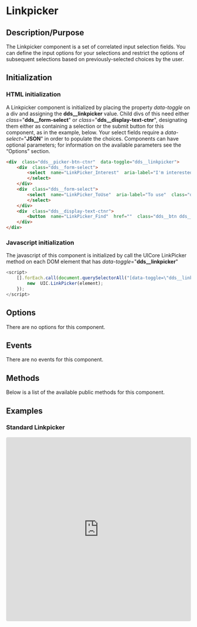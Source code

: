
# Linkpicker

## Description/Purpose

The Linkpicker component is a set of correlated input selection fields.  You can define the input options for your selections and restrict the options of subsequent selections based on previously-selected choices by the user.

## Initialization

### HTML initialization

A Linkpicker component is initialized by placing the property *data-toggle* on a div and assigning the **dds__linkpicker** value.   Child divs of this need either *class*="**dds__form-select**" or *class*="**dds__display-text-ctnr**", designating them either as containing a selection or the submit button for this component, as in the example, below.  Your select fields require a *data-select*="**JSON**" in order to populate the choices.  Components can have optional parameters; for information on the available parameters see the “Options” section.

```HTML
<div  class="dds__picker-btn-ctnr"  data-toggle="dds__linkpicker">
    <div  class="dds__form-select">
        <select  name="LinkPicker_Interest"  aria-label="I'm interested in"  class="dds__form-control"  id="exampleFormControlSelect1"  data-select='{"text":["I\u0027m interested in","Laptops","Dell Support","Printers, Ink, \u0026 Toner","Electronics and Accessories","Replacement Parts \u0026 Upgrades","Servers, Storage \u0026 Networking","Workstations","Desktop","Gaming"],"value":["interest","laptops","support","printers","electronics","parts","servers","workstations","desktops","gaming"]}'>
        </select>
    </div>
    <div  class="dds__form-select">
        <select  name="LinkPicker_ToUse"  aria-label="To use"  class="dds__form-control"  id="exampleFormControlSelect2"  data-select='{ "ToUse": { "interest": {"text": ["To use"],"value": [""]}, "laptops": {"text": ["To use","for Home","for Work","for School"],"value": ["","//www.dell.com/en-us/shop/scc/sc/laptops","//www.dell.com/en-us/work/shop/scc/sc/laptops","//www.dell.com/en-us/member/shop/scc/sc/laptops"]}, "support": {"text": ["To use","for Dell Products"],"value": ["","//www.dell.com/support/home/us/en/04?c=us\u0026l=en\u0026~ck=mn"]}, "printers": {"text": ["To use","for Home","for Work","for School"], "value": ["","//www.dell.com/en-us/shop/printers-and-ink/ac/4014","//www.dell.com/en-us/work/shop/printers-ink-toner/ac/4014","//www.dell.com/en-us/member/shop/printers-and-ink/ac/4014"]}, "electronics": {"text": ["To use","for Home","for Work","for School"], "value": ["","//www.dell.com/en-us/shop/accessories","//www.dell.com/en-us/work/shop/accessories","//www.dell.com/en-us/member/shop/accessories"]}, "parts": {"text": ["To use","for Home","for Work"], "value": ["","//www.dell.com/en-us/shop/partsforyourdell/index","//www.dell.com/en-us/work/shop/partsforyourdell/index"]}, "servers": {"text": ["To use","for Work"], "value": ["","//www.dell.com/en-us/work/shop/ecat/enterprise-products"]}, "workstations": {"text": ["To use","for Work"], "value": ["","//www.dell.com/en-us/work/shop/category/workstations"]}, "desktops": {"text": ["To use","for Home","for Work","for School"], "value": ["","//www.dell.com/en-us/shop/scc/sc/desktops","//www.dell.com/en-us/work/shop/category/desktops-n-workstations","//www.dell.com/en-us/member/shop/scc/sc/desktops"]}, "gaming": {"text": ["To use","for Home"], "value": ["","//www.dell.com/en-us/gaming/alienware"]}}}'  disabled>
        </select>
    </div>
    <div  class="dds__display-text-ctnr">
        <button  name="LinkPicker_Find"  href=""  class="dds__btn dds__btn-primary dds__disabled"  disabled>Find</button>
    </div>
</div>
```

### Javascript initialization

The javascript of this component is initialized by call the UICore LinkPicker method on each DOM element that has *data-toggle*="**dds__linkpicker**"

```javascript
<script>
    [].forEach.call(document.querySelectorAll("[data-toggle=\"dds__linkpicker\"]"),  function(element)  {
        new  UIC.LinkPicker(element);
    });
</script>
```

## Options

 There are no options for this component.

## Events

There are no events for this component.

## Methods

Below is a list of the available public methods for this component.

## Examples

### Standard Linkpicker

<iframe width="100%" height="480px"
     src="https://codesandbox.io/embed/uicore-spinbox-xiehx?fontsize=14&hidenavigation=1&theme=dark&view=preview"
     style="width:100%; height:500px; border:0; border-radius: 4px; overflow:hidden;"
     title="UICore Linkpicker"
     allow="geolocation; microphone; camera; midi; vr; accelerometer; gyroscope; payment; ambient-light-sensor; encrypted-media; usb"
     sandbox="allow-modals allow-forms allow-popups allow-scripts allow-same-origin"
   ></iframe>
